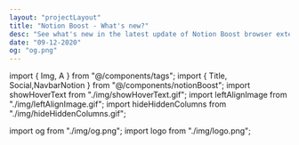 ```yaml
---
layout: "projectLayout"
title: "Notion Boost - What's new?"
desc: "See what's new in the latest update of Notion Boost browser extension"
date: "09-12-2020"
og: "og.png"
---
```


import { Img, A } from "@/components/tags";
import { Title, Social,NavbarNotion } from "@/components/notionBoost";
import showHoverText from "./img/showHoverText.gif";
import leftAlignImage from "./img/leftAlignImage.gif";
import hideHiddenColumns from "./img/hideHiddenColumns.gif";

import og from "./img/og.png";
import logo from "./img/logo.png";

<Title logo={logo}/>

<NavbarNotion />

## What's new in this update ✨

### v1.7

Added new features 🎉

- **Show full text on hover:**  
   Show full text in table cells on mouse hover.
  <Img src={showHoverText} type="ss" />

- **Hide 'Hidden columns' in board view:**  
  Truly hide 'Hidden columns' in Kanban board view.
  <Img src={hideHiddenColumns} type="ss" />
- **Left align images:**  
   Align document images to left instead of center.
  <Img src={leftAlignImage} type="ss" />

**Other info:**

- Reached 2k+ downloads within 3 months of launch in Chrome store 🙌. Thank you all!
- Fixed bug: slash menu wasn't hiding after space in some cases.

---

<Social/>

---

## Previous updates

### v1.6

Added 3 new features 🎉

- 'Scroll to top' button:  
  Added button at the bottom-right corner of page for scrolling back to top. Quite useful for lengthy pages. The button will be visible only when the page has scrolled down a bit.
- Close Slash command menu after space:  
  Slash command menu which appears when pressing '/' key will be closed back by pressing the space key.
- Don't show Slash command menu when pressing '/':  
  Don't show the Slash command menu when pressing '/' key. Slash command menu will still be shown by clicking + ⁝⁝ icon. This setting can't be enabled along with 'Close Slash command menu after space' and vice-versa.
- Fixed bug where the outline wasn't visible for 2 column headings.

### v1.5

- Small text & Full width for all pages:  
  Option to set small text and full width for all pages by default. This locally adjusts the text and width without clicking on the Notion page toggles. So no page change is saved to the server.
- Hide comments section from all pages. Useful when working solo.

### v1.0

Birth of this extension 🐣

- Show Outline:  
  Show sticky outline (table of contents) for pages that have headings or sub-headings. The outline will be shown on the right side of the page. Very useful for navigating a page with lots of content.
- Hide floating help button from all pages. This button is located on the bottom-right corner of pages.
- Bolder text in dark mode:  
  Fix poorly recognizable bold text when using Notion in dark mode
